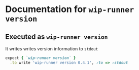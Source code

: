 # Documentation for `wip-runner version`

## Executed as `wip-runner version`

It writes writes version information to `stdout`

```ruby
expect { `wip-runner version` }
  .to write 'wip-runner version 0.4.1', :to => :stdout
```
